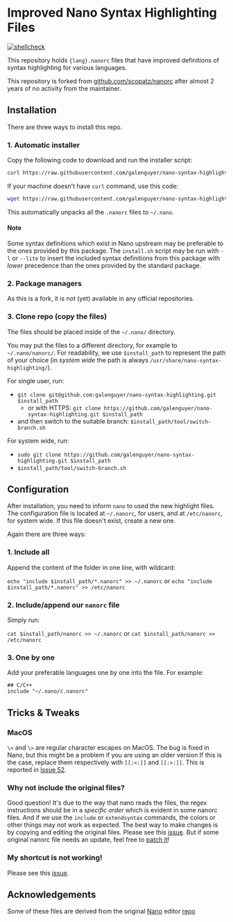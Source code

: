 # Improved Nano Syntax Highlighting Files

[![shellcheck](https://github.com/galenguyer/nano-syntax-highlighting/actions/workflows/shellcheck.yml/badge.svg)](https://github.com/galenguyer/nano-syntax-highlighting/actions/workflows/shellcheck.yml)

This repository holds ``{lang}.nanorc`` files that have improved definitions of syntax highlighting for various languages.

This repository is forked from [github.com/scopatz/nanorc](https://github.com/scopatz/nanorc) after almost 2 years of no activity from the maintainer.

## Installation

There are three ways to install this repo.

### 1. Automatic installer

Copy the following code to download and run the installer script:

```sh
curl https://raw.githubusercontent.com/galenguyer/nano-syntax-highlighting/master/install.sh | bash
```

If your machine doesn't have `curl` command, use this code:

```sh
wget https://raw.githubusercontent.com/galenguyer/nano-syntax-highlighting/master/install.sh -O- | bash
```

This automatically unpacks all the `.nanorc` files to `~/.nano`.

#### Note

Some syntax definitions which exist in Nano upstream may be preferable to the ones provided by this package.
The `install.sh` script may be run with `-l` or `--lite` to insert the included syntax definitions from this package with *lower* precedence than the ones provided by the standard package.

### 2. Package managers

As this is a fork, it is not (yet) available in any official repositories.

<!-- The follow table lists all systems with this package published.
Feel free to add your official package manager.

> Systems that are based in others' package managers or repositories are compatible. For example: `pacman` based systems are compatible with `Arch Linux`.

| System     | Command                                  |
| ---------- | ---------------------------------------- |
| Arch Linux | `pacman -S nano-syntax-highlighting`     | -->

### 3. Clone repo (copy the files)

The files should be placed inside of the `~/.nano/` directory.

You may put the files to a different directory, for example to `~/.nano/nanorc/`.
For readability, we use `$install_path` to represent the path of your choice (in *system wide* the path is always `/usr/share/nano-syntax-highlighting/`).

For single user, run:

- `git clone git@github.com:galenguyer/nano-syntax-highlighting.git $install_path`
  - or with HTTPS: `git clone https://github.com/galenguyer/nano-syntax-highlighting.git $install_path`
- and then switch to the suitable branch: `$install_path/tool/switch-branch.sh`

For system wide, run:

- `sudo git clone https://github.com/galenguyer/nano-syntax-highlighting.git $install_path`
- `$install_path/tool/switch-branch.sh`

## Configuration

After installation, you need to inform `nano` to used the new highlight files.
The configuration file is located at `~/.nanorc`, for users, and at `/etc/nanorc`, for system wide.
If this file doesn't exist, create a new one.

Again there are three ways:

### 1. Include all

Append the content of the folder in one line, with wildcard:

`echo "include $install_path/*.nanorc" >> ~/.nanorc` or
`echo "include $install_path/*.nanorc" >> /etc/nanorc`

### 2. Include/append our `nanorc` file

Simply run:

`cat $install_path/nanorc >> ~/.nanorc` or
`cat $install_path/nanorc >> /etc/nanorc`

### 3. One by one

Add your preferable languages one by one into the file. For example:

```
## C/C++
include "~/.nano/c.nanorc"
```

## Tricks & Tweaks

### MacOS

`\<` and `\>` are regular character escapes on MacOS.
The bug is fixed in Nano, but this might be a problem if you are using an older version
If this is the case, replace them respectively with `[[:<:]]` and `[[:>:]]`.
This is reported in [Issue 52](https://github.com/scopatz/nanorc/issues/52).

### Why not include the original files?

Good question! It's due to the way that nano reads the files, the regex instructions should be in a _specific order_ which is evident in some nanorc files.
And if we use the `include` or `extendsyntax` commands, the colors or other things may not work as expected.
The best way to make changes is by copying and editing the original files.
Please see this [issue](https://savannah.gnu.org/bugs/index.php?5698).
But if some original nanorc file needs an update, feel free to [patch it](https://savannah.gnu.org/patch/?func=additem&group=nano)!

### My shortcut is not working!

Please see this [issue](https://savannah.gnu.org/bugs/?56994).

## Acknowledgements

Some of these files are derived from the original [Nano](https://www.nano-editor.org) editor [repo](https://git.savannah.gnu.org/cgit/nano.git)
